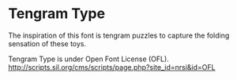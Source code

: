 # Tengram Type

The inspiration of this font is tengram puzzles to capture the folding sensation of these toys.

Tengram Type is under Open Font License (OFL).
http://scripts.sil.org/cms/scripts/page.php?site_id=nrsi&id=OFL